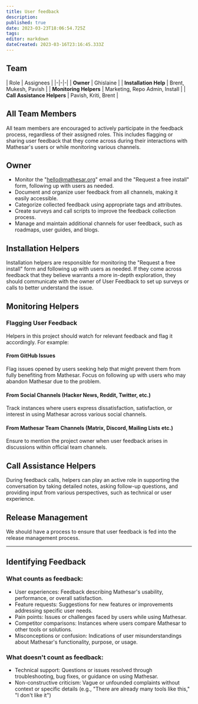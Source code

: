```yaml
---
title: User feedback
description: 
published: true
date: 2023-03-23T18:06:54.725Z
tags: 
editor: markdown
dateCreated: 2023-03-16T23:16:45.333Z
---
```


## Team

| Role | Assignees |
|-|-|-|
| **Owner** | Ghislaine |
| **Installation Help** | Brent, Mukesh, Pavish |
| **Monitoring Helpers** | Marketing, Repo Admin, Install |
| **Call Assistance Helpers** | Pavish, Kriti, Brent |

## All Team Members
All team members are encouraged to actively participate in the feedback process, regardless of their assigned roles. This includes flagging or sharing user feedback that they come across during their interactions with Mathesar's users or while monitoring various channels.

## Owner

- Monitor the "hello@mathesar.org" email and the "Request a free install" form, following up with users as needed.
- Document and organize user feedback from all channels, making it easily accessible.
- Categorize collected feedback using appropriate tags and attributes.
- Create surveys and call scripts to improve the feedback collection process.
- Manage and maintain additional channels for user feedback, such as roadmaps, user guides, and blogs.

## Installation Helpers

Installation helpers are responsible for monitoring the "Request a free install" form and following up with users as needed. If they come across feedback that they believe warrants a more in-depth exploration, they should communicate with the owner of User Feedback to set up surveys or calls to better understand the issue.

## Monitoring Helpers

### Flagging User Feedback
Helpers in this project should watch for relevant feedback and flag it accordingly. For example:

#### From GitHub Issues
Flag issues opened by users seeking help that might prevent them from fully benefiting from Mathesar. Focus on following up with users who may abandon Mathesar due to the problem.

#### From Social Channels (Hacker News, Reddit, Twitter, etc.)
Track instances where users express dissatisfaction, satisfaction, or interest in using Mathesar across various social channels.

#### From Mathesar Team Channels (Matrix, Discord, Mailing Lists etc.)
Ensure to mention the project owner when user feedback arises in discussions within official team channels.

## Call Assistance Helpers

During feedback calls, helpers can play an active role in supporting the conversation by taking detailed notes, asking follow-up questions, and providing input from various perspectives, such as technical or user experience. 

## Release Management

We should have a process to ensure that user feedback is fed into the release management process.

--- 

## Identifying Feedback

### What counts as feedback:
- User experiences: Feedback describing Mathesar's usability, performance, or overall satisfaction.
- Feature requests: Suggestions for new features or improvements addressing specific user needs.
- Pain points: Issues or challenges faced by users while using Mathesar.
- Competitor comparisons: Instances where users compare Mathesar to other tools or solutions.
- Misconceptions or confusion: Indications of user misunderstandings about Mathesar's functionality, purpose, or usage.

### What doesn't count as feedback:
- Technical support: Questions or issues resolved through troubleshooting, bug fixes, or guidance on using Mathesar.
- Non-constructive criticism: Vague or unfounded complaints without context or specific details (e.g., "There are already many tools like this," "I don't like it")

